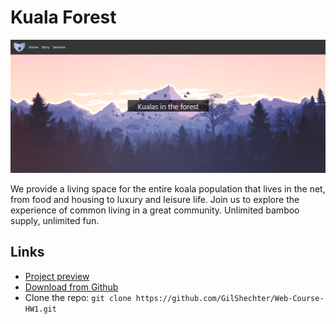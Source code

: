 # Kuala Forest

![alt text](images/preview.png "Kuala Forest")

We provide a living space for the entire koala population that lives in the net, 
from food and housing to luxury and leisure life. 
Join us to explore the experience of common living in a great community. 
Unlimited bamboo supply, unlimited fun.

## Links

- [Project preview](https://kuala-forest.glitch.me/)
- [Download from Github](https://github.com/GilShechter/Web-Course-HW1.git)
- Clone the repo: `git clone https://github.com/GilShechter/Web-Course-HW1.git`
